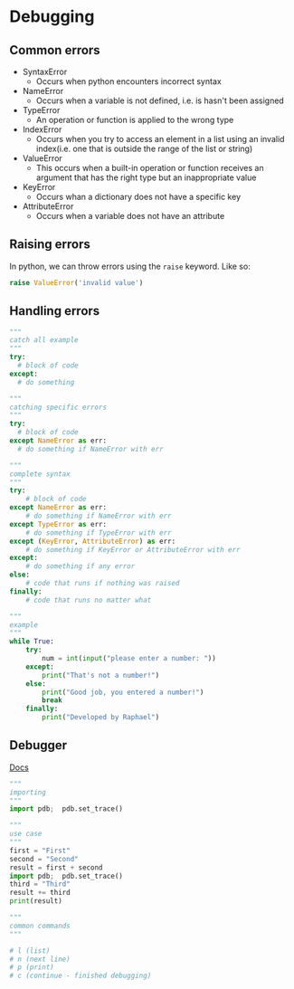# Debugging

## Common errors

- SyntaxError
  - Occurs when python encounters incorrect syntax
- NameError
  - Occurs when a variable is not defined, i.e. is hasn't been assigned
- TypeError
  - An operation or function is applied to the wrong type
- IndexError
  - Occurs when you try to access an element in a list using an invalid index(i.e. one that is outside the range of the list or string)
- ValueError
  - This occurs when a built-in operation or function receives an argument that has the right type but an inappropriate value
- KeyError
  - Occurs whan a dictionary does not have a specific key
- AttributeError
  - Occurs when a variable does not have an attribute

## Raising errors

In python, we can throw errors using the `raise` keyword. Like so:

```python
raise ValueError('invalid value')
```

## Handling errors

```python
"""
catch all example
"""
try:
  # block of code
except:
  # do something

"""
catching specific errors
"""
try:
  # block of code
except NameError as err:
  # do something if NameError with err

"""
complete syntax
"""
try:
    # block of code
except NameError as err:
    # do something if NameError with err
except TypeError as err:
    # do something if TypeError with err
except (KeyError, AttributeError) as err:
    # do something if KeyError or AttributeError with err
except:
    # do something if any error
else:
    # code that runs if nothing was raised
finally:
    # code that runs no matter what

"""
example
"""
while True:
    try:
        num = int(input("please enter a number: "))
    except:
        print("That's not a number!")
    else:
        print("Good job, you entered a number!")
        break
    finally:
        print("Developed by Raphael")
```

## Debugger

[Docs](https://docs.python.org/3/library/pdb.html)

```python
"""
importing
"""
import pdb;  pdb.set_trace()

"""
use case
"""
first = "First"
second = "Second"
result = first + second
import pdb;  pdb.set_trace()
third = "Third"
result += third
print(result)

"""
common commands
"""

# l (list)
# n (next line)
# p (print)
# c (continue - finished debugging)
```

